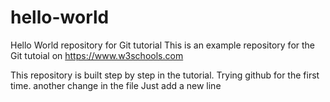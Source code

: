 # hello-world
Hello World repository for Git tutorial
This is an example repository for the Git tutoial on https://www.w3schools.com

This repository is built step by step in the tutorial.
Trying github for the first time.
another change in the file
 Just add a new line